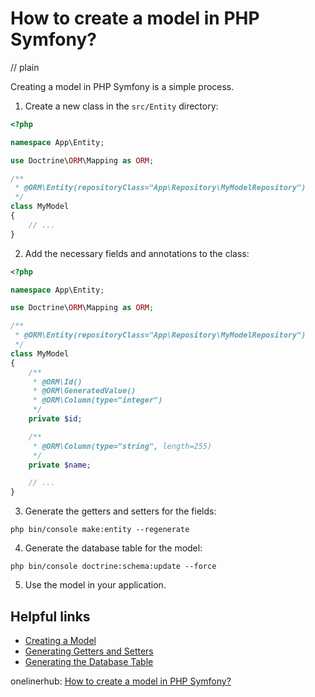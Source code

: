 # How to create a model in PHP Symfony?
// plain

Creating a model in PHP Symfony is a simple process.

1. Create a new class in the `src/Entity` directory:
```php
<?php

namespace App\Entity;

use Doctrine\ORM\Mapping as ORM;

/**
 * @ORM\Entity(repositoryClass="App\Repository\MyModelRepository")
 */
class MyModel
{
    // ...
}
```
2. Add the necessary fields and annotations to the class:
```php
<?php

namespace App\Entity;

use Doctrine\ORM\Mapping as ORM;

/**
 * @ORM\Entity(repositoryClass="App\Repository\MyModelRepository")
 */
class MyModel
{
    /**
     * @ORM\Id()
     * @ORM\GeneratedValue()
     * @ORM\Column(type="integer")
     */
    private $id;

    /**
     * @ORM\Column(type="string", length=255)
     */
    private $name;

    // ...
}
```
3. Generate the getters and setters for the fields:
```
php bin/console make:entity --regenerate
```
4. Generate the database table for the model:
```
php bin/console doctrine:schema:update --force
```
5. Use the model in your application.

## Helpful links
- [Creating a Model](https://symfony.com/doc/current/doctrine.html#creating-an-entity-class)
- [Generating Getters and Setters](https://symfony.com/doc/current/doctrine/reverse_engineering.html#generating-getters-and-setters)
- [Generating the Database Table](https://symfony.com/doc/current/doctrine/reverse_engineering.html#generating-the-database-table)

onelinerhub: [How to create a model in PHP Symfony?](https://onelinerhub.com/php-symfony/how-to-create-a-model-in-php-symfony)